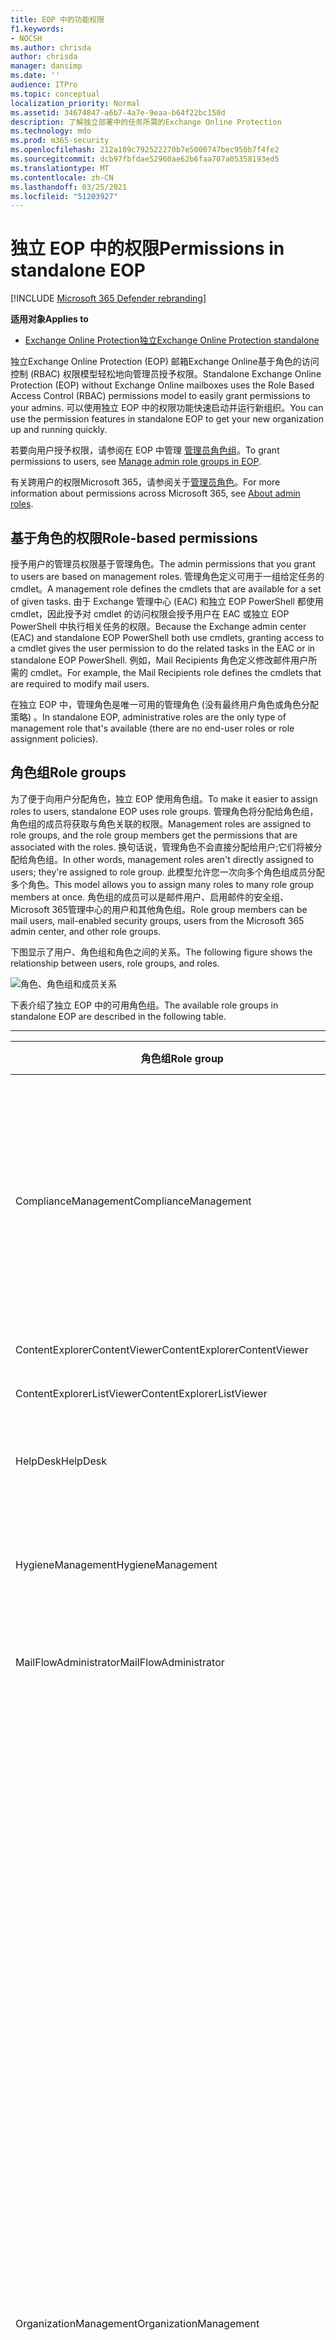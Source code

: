 ```yaml
---
title: EOP 中的功能权限
f1.keywords:
- NOCSH
ms.author: chrisda
author: chrisda
manager: dansimp
ms.date: ''
audience: ITPro
ms.topic: conceptual
localization_priority: Normal
ms.assetid: 34674847-a6b7-4a7e-9eaa-b64f22bc150d
description: 了解独立部署中的任务所需的Exchange Online Protection
ms.technology: mdo
ms.prod: m365-security
ms.openlocfilehash: 212a109c792522270b7e5000747bec950b7f4fe2
ms.sourcegitcommit: dcb97fbfdae52960ae62b6faa707a05358193ed5
ms.translationtype: MT
ms.contentlocale: zh-CN
ms.lasthandoff: 03/25/2021
ms.locfileid: "51203927"
---
```

# <a name="permissions-in-standalone-eop"></a><span data-ttu-id="afa4a-103">独立 EOP 中的权限</span><span class="sxs-lookup"><span data-stu-id="afa4a-103">Permissions in standalone EOP</span></span>

[!INCLUDE [Microsoft 365 Defender rebranding](../includes/microsoft-defender-for-office.md)]

<span data-ttu-id="afa4a-104">**适用对象**</span><span class="sxs-lookup"><span data-stu-id="afa4a-104">**Applies to**</span></span>
-  [<span data-ttu-id="afa4a-105">Exchange Online Protection独立</span><span class="sxs-lookup"><span data-stu-id="afa4a-105">Exchange Online Protection standalone</span></span>](exchange-online-protection-overview.md)

<span data-ttu-id="afa4a-106">独立Exchange Online Protection (EOP) 邮箱Exchange Online基于角色的访问控制 (RBAC) 权限模型轻松地向管理员授予权限。</span><span class="sxs-lookup"><span data-stu-id="afa4a-106">Standalone Exchange Online Protection (EOP) without Exchange Online mailboxes uses the Role Based Access Control (RBAC) permissions model to easily grant permissions to your admins.</span></span> <span data-ttu-id="afa4a-107">可以使用独立 EOP 中的权限功能快速启动并运行新组织。</span><span class="sxs-lookup"><span data-stu-id="afa4a-107">You can use the permission features in standalone EOP to get your new organization up and running quickly.</span></span>

<span data-ttu-id="afa4a-108">若要向用户授予权限，请参阅在 EOP 中管理 [管理员角色组](manage-admin-role-group-permissions-in-eop.md)。</span><span class="sxs-lookup"><span data-stu-id="afa4a-108">To grant permissions to users, see [Manage admin role groups in EOP](manage-admin-role-group-permissions-in-eop.md).</span></span>

<span data-ttu-id="afa4a-109">有关跨用户的权限Microsoft 365，请参阅关于[管理员角色](../../admin/add-users/about-admin-roles.md)。</span><span class="sxs-lookup"><span data-stu-id="afa4a-109">For more information about permissions across Microsoft 365, see [About admin roles](../../admin/add-users/about-admin-roles.md).</span></span>

## <a name="role-based-permissions"></a><span data-ttu-id="afa4a-110">基于角色的权限</span><span class="sxs-lookup"><span data-stu-id="afa4a-110">Role-based permissions</span></span>

<span data-ttu-id="afa4a-111">授予用户的管理员权限基于管理角色。</span><span class="sxs-lookup"><span data-stu-id="afa4a-111">The admin permissions that you grant to users are based on management roles.</span></span> <span data-ttu-id="afa4a-112">管理角色定义可用于一组给定任务的 cmdlet。</span><span class="sxs-lookup"><span data-stu-id="afa4a-112">A management role defines the cmdlets that are available for a set of given tasks.</span></span> <span data-ttu-id="afa4a-113">由于 Exchange 管理中心 (EAC) 和独立 EOP PowerShell 都使用 cmdlet，因此授予对 cmdlet 的访问权限会授予用户在 EAC 或独立 EOP PowerShell 中执行相关任务的权限。</span><span class="sxs-lookup"><span data-stu-id="afa4a-113">Because the Exchange admin center (EAC) and standalone EOP PowerShell both use cmdlets, granting access to a cmdlet gives the user permission to do the related tasks in the EAC or in standalone EOP PowerShell.</span></span> <span data-ttu-id="afa4a-114">例如，Mail Recipients 角色定义修改邮件用户所需的 cmdlet。</span><span class="sxs-lookup"><span data-stu-id="afa4a-114">For example, the Mail Recipients role defines the cmdlets that are required to modify mail users.</span></span>

<span data-ttu-id="afa4a-115">在独立 EOP 中，管理角色是唯一可用的管理角色 (没有最终用户角色或角色分配策略) 。</span><span class="sxs-lookup"><span data-stu-id="afa4a-115">In standalone EOP, administrative roles are the only type of management role that's available (there are no end-user roles or role assignment policies).</span></span>

## <a name="role-groups"></a><span data-ttu-id="afa4a-116">角色组</span><span class="sxs-lookup"><span data-stu-id="afa4a-116">Role groups</span></span>

<span data-ttu-id="afa4a-117">为了便于向用户分配角色，独立 EOP 使用角色组。</span><span class="sxs-lookup"><span data-stu-id="afa4a-117">To make it easier to assign roles to users, standalone EOP uses role groups.</span></span> <span data-ttu-id="afa4a-118">管理角色将分配给角色组，角色组的成员将获取与角色关联的权限。</span><span class="sxs-lookup"><span data-stu-id="afa4a-118">Management roles are assigned to role groups, and the role group members get the permissions that are associated with the roles.</span></span> <span data-ttu-id="afa4a-119">换句话说，管理角色不会直接分配给用户;它们将被分配给角色组。</span><span class="sxs-lookup"><span data-stu-id="afa4a-119">In other words, management roles aren't directly assigned to users; they're assigned to role group.</span></span> <span data-ttu-id="afa4a-120">此模型允许您一次向多个角色组成员分配多个角色。</span><span class="sxs-lookup"><span data-stu-id="afa4a-120">This model allows you to assign many roles to many role group members at once.</span></span> <span data-ttu-id="afa4a-121">角色组的成员可以是邮件用户、启用邮件的安全组、Microsoft 365管理中心的用户和其他角色组。</span><span class="sxs-lookup"><span data-stu-id="afa4a-121">Role group members can be mail users, mail-enabled security groups, users from the Microsoft 365 admin center, and other role groups.</span></span>

<span data-ttu-id="afa4a-122">下图显示了用户、角色组和角色之间的关系。</span><span class="sxs-lookup"><span data-stu-id="afa4a-122">The following figure shows the relationship between users, role groups, and roles.</span></span>

![角色、角色组和成员关系](../../media/ITPro_Security_RBAC_EXO_SimplifiedRoleGroupRelationship.png)

<span data-ttu-id="afa4a-124">下表介绍了独立 EOP 中的可用角色组。</span><span class="sxs-lookup"><span data-stu-id="afa4a-124">The available role groups in standalone EOP are described in the following table.</span></span>

****

|<span data-ttu-id="afa4a-125">角色组</span><span class="sxs-lookup"><span data-stu-id="afa4a-125">Role group</span></span>|<span data-ttu-id="afa4a-126">说明</span><span class="sxs-lookup"><span data-stu-id="afa4a-126">Description</span></span>|<span data-ttu-id="afa4a-127">分配的默认角色</span><span class="sxs-lookup"><span data-stu-id="afa4a-127">Default roles assigned</span></span>|
|---|---|---|
|<span data-ttu-id="afa4a-128">ComplianceManagement</span><span class="sxs-lookup"><span data-stu-id="afa4a-128">ComplianceManagement</span></span>|<span data-ttu-id="afa4a-129">在组织中配置和管理合规性设置，包括 DLP (DLP) DLP 功能时。</span><span class="sxs-lookup"><span data-stu-id="afa4a-129">Configure and manage compliance settings within the organization, including data loss prevention (DLP) if your subscription has DLP capabilities.</span></span> <p> <span data-ttu-id="afa4a-130">Azure AD [中合规性管理员](/azure/active-directory/users-groups-roles/directory-assign-admin-roles#compliance-administrator) 角色的成员会自动获得此角色组的权限。</span><span class="sxs-lookup"><span data-stu-id="afa4a-130">Members of the [Compliance Administrator](/azure/active-directory/users-groups-roles/directory-assign-admin-roles#compliance-administrator) role in Azure AD automatically get the permissions of this role group.</span></span>|<span data-ttu-id="afa4a-131">审核日志</span><span class="sxs-lookup"><span data-stu-id="afa4a-131">Audit Logs</span></span> <p> <span data-ttu-id="afa4a-132">合规性管理</span><span class="sxs-lookup"><span data-stu-id="afa4a-132">Compliance Administration</span></span> <p> <span data-ttu-id="afa4a-133">信息权限管理</span><span class="sxs-lookup"><span data-stu-id="afa4a-133">Information Rights Management</span></span> <p> <span data-ttu-id="afa4a-134">保留管理</span><span class="sxs-lookup"><span data-stu-id="afa4a-134">Retention Management</span></span> <p> <span data-ttu-id="afa4a-135">仅供查看审核日志</span><span class="sxs-lookup"><span data-stu-id="afa4a-135">View-Only Audit Logs</span></span> <p> <span data-ttu-id="afa4a-136">仅查看配置</span><span class="sxs-lookup"><span data-stu-id="afa4a-136">View-Only Configuration</span></span> <p> <span data-ttu-id="afa4a-137">仅查看收件人</span><span class="sxs-lookup"><span data-stu-id="afa4a-137">View-Only Recipients</span></span>|
|<span data-ttu-id="afa4a-138">ContentExplorerContentViewer</span><span class="sxs-lookup"><span data-stu-id="afa4a-138">ContentExplorerContentViewer</span></span>|<span data-ttu-id="afa4a-139">未使用。</span><span class="sxs-lookup"><span data-stu-id="afa4a-139">Not used.</span></span>|<span data-ttu-id="afa4a-140">数据分类内容查看器</span><span class="sxs-lookup"><span data-stu-id="afa4a-140">Data Classification Content Viewer</span></span>|
|<span data-ttu-id="afa4a-141">ContentExplorerListViewer</span><span class="sxs-lookup"><span data-stu-id="afa4a-141">ContentExplorerListViewer</span></span>|<span data-ttu-id="afa4a-142">未使用。</span><span class="sxs-lookup"><span data-stu-id="afa4a-142">Not used.</span></span>|<span data-ttu-id="afa4a-143">数据分类列表查看器</span><span class="sxs-lookup"><span data-stu-id="afa4a-143">Data Classification List Viewer</span></span>|
|<span data-ttu-id="afa4a-144">HelpDesk</span><span class="sxs-lookup"><span data-stu-id="afa4a-144">HelpDesk</span></span>|<span data-ttu-id="afa4a-145">查看和管理邮件用户。</span><span class="sxs-lookup"><span data-stu-id="afa4a-145">View and manage mail users.</span></span>|<span data-ttu-id="afa4a-146">重置密码</span><span class="sxs-lookup"><span data-stu-id="afa4a-146">Reset Password</span></span> <p> <span data-ttu-id="afa4a-147">用户选项</span><span class="sxs-lookup"><span data-stu-id="afa4a-147">User Options</span></span> <p> <span data-ttu-id="afa4a-148">仅查看收件人</span><span class="sxs-lookup"><span data-stu-id="afa4a-148">View-Only Recipients</span></span>|
|<span data-ttu-id="afa4a-149">HygieneManagement</span><span class="sxs-lookup"><span data-stu-id="afa4a-149">HygieneManagement</span></span>|<span data-ttu-id="afa4a-150">管理反 (、反恶意软件等保护) 。</span><span class="sxs-lookup"><span data-stu-id="afa4a-150">Manage protection features (anti-spam, anti-malware, etc.).</span></span>|<span data-ttu-id="afa4a-151">传输清洁</span><span class="sxs-lookup"><span data-stu-id="afa4a-151">Transport Hygiene</span></span> <p> <span data-ttu-id="afa4a-152">仅查看配置</span><span class="sxs-lookup"><span data-stu-id="afa4a-152">View-Only Configuration</span></span> <p> <span data-ttu-id="afa4a-153">仅查看收件人</span><span class="sxs-lookup"><span data-stu-id="afa4a-153">View-Only Recipients</span></span>|
|<span data-ttu-id="afa4a-154">MailFlowAdministrator</span><span class="sxs-lookup"><span data-stu-id="afa4a-154">MailFlowAdministrator</span></span>|<span data-ttu-id="afa4a-155">查看和管理接受域和连接器</span><span class="sxs-lookup"><span data-stu-id="afa4a-155">View and manage accepted domains and connectors</span></span>|<span data-ttu-id="afa4a-156">远程域和接受域</span><span class="sxs-lookup"><span data-stu-id="afa4a-156">Remote and Accepted Domains</span></span> <p> <span data-ttu-id="afa4a-157">仅查看收件人</span><span class="sxs-lookup"><span data-stu-id="afa4a-157">View-Only Recipients</span></span>|
|<span data-ttu-id="afa4a-158">OrganizationManagement</span><span class="sxs-lookup"><span data-stu-id="afa4a-158">OrganizationManagement</span></span>|<span data-ttu-id="afa4a-159">管理员访问整个组织以及执行几乎任何任务的能力。</span><span class="sxs-lookup"><span data-stu-id="afa4a-159">Admin access to the entire organization and the ability to perform almost any task.</span></span> <p> <span data-ttu-id="afa4a-160">Azure AD [中的全局管理员](/azure/active-directory/users-groups-roles/directory-assign-admin-roles#global-administrator--company-administrator) 角色的成员会自动获取此角色组的权限。</span><span class="sxs-lookup"><span data-stu-id="afa4a-160">Members of the [Global Administrator](/azure/active-directory/users-groups-roles/directory-assign-admin-roles#global-administrator--company-administrator) role in Azure AD automatically get the permissions of this role group.</span></span> <p> <span data-ttu-id="afa4a-161">**重要** 提示：由于 OrganizationManagement 角色组是一个强大的角色，因此只有执行组织级别管理任务的用户才能成为此角色组的成员。</span><span class="sxs-lookup"><span data-stu-id="afa4a-161">**Important**: Because the OrganizationManagement role group is a powerful role, only users that perform organizational-level administrative tasks should be members of this role group.</span></span>|<span data-ttu-id="afa4a-162">AntiMalware</span><span class="sxs-lookup"><span data-stu-id="afa4a-162">AntiMalware</span></span> <p> <span data-ttu-id="afa4a-163">AntiSpam</span><span class="sxs-lookup"><span data-stu-id="afa4a-163">AntiSpam</span></span> <p> <span data-ttu-id="afa4a-164">审核日志</span><span class="sxs-lookup"><span data-stu-id="afa4a-164">Audit Logs</span></span> <p> <span data-ttu-id="afa4a-165">合规性管理员</span><span class="sxs-lookup"><span data-stu-id="afa4a-165">Compliance Administrator</span></span> <p> <span data-ttu-id="afa4a-166">动态通讯组</span><span class="sxs-lookup"><span data-stu-id="afa4a-166">Distribution Groups</span></span> <p> <span data-ttu-id="afa4a-167">信息权限管理</span><span class="sxs-lookup"><span data-stu-id="afa4a-167">Information Rights Management</span></span> <p> <span data-ttu-id="afa4a-168">邮件收件人创建</span><span class="sxs-lookup"><span data-stu-id="afa4a-168">Mail Recipient Creation</span></span> <p> <span data-ttu-id="afa4a-169">邮件收件人</span><span class="sxs-lookup"><span data-stu-id="afa4a-169">Mail Recipients</span></span> <p> <span data-ttu-id="afa4a-170">邮件跟踪</span><span class="sxs-lookup"><span data-stu-id="afa4a-170">Message Tracking</span></span> <p> <span data-ttu-id="afa4a-171">迁移</span><span class="sxs-lookup"><span data-stu-id="afa4a-171">Migration</span></span> <p> <span data-ttu-id="afa4a-172">组织客户端访问</span><span class="sxs-lookup"><span data-stu-id="afa4a-172">Organization Client Access</span></span> <p> <span data-ttu-id="afa4a-173">组织配置</span><span class="sxs-lookup"><span data-stu-id="afa4a-173">Organization Configuration</span></span> <p> <span data-ttu-id="afa4a-174">组织传输设置</span><span class="sxs-lookup"><span data-stu-id="afa4a-174">Organization Transport Settings</span></span> <p> <span data-ttu-id="afa4a-175">隔离</span><span class="sxs-lookup"><span data-stu-id="afa4a-175">Quarantine</span></span> <p> <span data-ttu-id="afa4a-176">收件人策略</span><span class="sxs-lookup"><span data-stu-id="afa4a-176">Recipient Policies</span></span> <p> <span data-ttu-id="afa4a-177">远程域和接受域</span><span class="sxs-lookup"><span data-stu-id="afa4a-177">Remote and Accepted Domains</span></span> <p> <span data-ttu-id="afa4a-178">重置密码</span><span class="sxs-lookup"><span data-stu-id="afa4a-178">Reset Password</span></span> <p> <span data-ttu-id="afa4a-179">保留管理</span><span class="sxs-lookup"><span data-stu-id="afa4a-179">Retention Management</span></span> <p> <span data-ttu-id="afa4a-180">角色管理</span><span class="sxs-lookup"><span data-stu-id="afa4a-180">Role Management</span></span> <p> <span data-ttu-id="afa4a-181">安全管理员</span><span class="sxs-lookup"><span data-stu-id="afa4a-181">Security Administrator</span></span> <p> <span data-ttu-id="afa4a-182">安全组创建和成员身份</span><span class="sxs-lookup"><span data-stu-id="afa4a-182">Security Group Creation and Membership</span></span> <p> <span data-ttu-id="afa4a-183">安全读取者</span><span class="sxs-lookup"><span data-stu-id="afa4a-183">Security Reader</span></span> <p> <span data-ttu-id="afa4a-184">敏感度标签管理员</span><span class="sxs-lookup"><span data-stu-id="afa4a-184">Sensitivity Label Administrator</span></span> <p> <span data-ttu-id="afa4a-185">监督</span><span class="sxs-lookup"><span data-stu-id="afa4a-185">Supervision</span></span> <p> <span data-ttu-id="afa4a-186">传输清洁</span><span class="sxs-lookup"><span data-stu-id="afa4a-186">Transport Hygiene</span></span> <p> <span data-ttu-id="afa4a-187">传输规则</span><span class="sxs-lookup"><span data-stu-id="afa4a-187">Transport Rules</span></span> <p> <span data-ttu-id="afa4a-188">用户选项</span><span class="sxs-lookup"><span data-stu-id="afa4a-188">User Options</span></span> <p> <span data-ttu-id="afa4a-189">View-Only AntiMalware</span><span class="sxs-lookup"><span data-stu-id="afa4a-189">View-Only AntiMalware</span></span> <p> <span data-ttu-id="afa4a-190">View-Only AntiSpam</span><span class="sxs-lookup"><span data-stu-id="afa4a-190">View-Only AntiSpam</span></span> <p> <span data-ttu-id="afa4a-191">仅供查看审核日志</span><span class="sxs-lookup"><span data-stu-id="afa4a-191">View-Only Audit Logs</span></span> <p> <span data-ttu-id="afa4a-192">仅查看配置</span><span class="sxs-lookup"><span data-stu-id="afa4a-192">View-Only Configuration</span></span> <p> <span data-ttu-id="afa4a-193">View-Only隔离</span><span class="sxs-lookup"><span data-stu-id="afa4a-193">View-Only Quarantine</span></span> <p> <span data-ttu-id="afa4a-194">仅查看收件人</span><span class="sxs-lookup"><span data-stu-id="afa4a-194">View-Only Recipients</span></span> <p> <span data-ttu-id="afa4a-195">View-Only威胁智能</span><span class="sxs-lookup"><span data-stu-id="afa4a-195">View-Only Threat Intelligence</span></span>|
|<span data-ttu-id="afa4a-196">QuarantineAdministrator</span><span class="sxs-lookup"><span data-stu-id="afa4a-196">QuarantineAdministrator</span></span>|<span data-ttu-id="afa4a-197">管理所有收件人的隔离邮件。</span><span class="sxs-lookup"><span data-stu-id="afa4a-197">Manage quarantined messages for all recipients.</span></span>|<span data-ttu-id="afa4a-198">隔离</span><span class="sxs-lookup"><span data-stu-id="afa4a-198">Quarantine</span></span>|
|<span data-ttu-id="afa4a-199">RecipientManagement</span><span class="sxs-lookup"><span data-stu-id="afa4a-199">RecipientManagement</span></span>|<span data-ttu-id="afa4a-200">在组织中创建、管理和删除收件人对象。</span><span class="sxs-lookup"><span data-stu-id="afa4a-200">Create, manage, and remove recipient objects in the organization.</span></span>|<span data-ttu-id="afa4a-201">动态通讯组</span><span class="sxs-lookup"><span data-stu-id="afa4a-201">Distribution Groups</span></span> <p> <span data-ttu-id="afa4a-202">邮件收件人创建</span><span class="sxs-lookup"><span data-stu-id="afa4a-202">Mail Recipient Creation</span></span> <p> <span data-ttu-id="afa4a-203">邮件收件人</span><span class="sxs-lookup"><span data-stu-id="afa4a-203">Mail Recipients</span></span> <p> <span data-ttu-id="afa4a-204">邮件跟踪</span><span class="sxs-lookup"><span data-stu-id="afa4a-204">Message Tracking</span></span> <p> <span data-ttu-id="afa4a-205">迁移</span><span class="sxs-lookup"><span data-stu-id="afa4a-205">Migration</span></span> <p> <span data-ttu-id="afa4a-206">收件人策略</span><span class="sxs-lookup"><span data-stu-id="afa4a-206">Recipient Policies</span></span> <p> <span data-ttu-id="afa4a-207">重置密码</span><span class="sxs-lookup"><span data-stu-id="afa4a-207">Reset Password</span></span>|
|<span data-ttu-id="afa4a-208">RecordsManagement</span><span class="sxs-lookup"><span data-stu-id="afa4a-208">RecordsManagement</span></span>|<span data-ttu-id="afa4a-209">配置遵从性功能，如保留策略标记、邮件分类和邮件流规则 (也称为传输) 。</span><span class="sxs-lookup"><span data-stu-id="afa4a-209">Configure compliance features, such as retention policy tags, message classifications, and mail flow rules (also known as transport rules).</span></span>|<span data-ttu-id="afa4a-210">邮件跟踪</span><span class="sxs-lookup"><span data-stu-id="afa4a-210">Message Tracking</span></span> <p> <span data-ttu-id="afa4a-211">保留管理</span><span class="sxs-lookup"><span data-stu-id="afa4a-211">Retention Management</span></span> <p> <span data-ttu-id="afa4a-212">传输规则</span><span class="sxs-lookup"><span data-stu-id="afa4a-212">Transport Rules</span></span>|
|<span data-ttu-id="afa4a-213">SecurityAdministrator</span><span class="sxs-lookup"><span data-stu-id="afa4a-213">SecurityAdministrator</span></span>|<span data-ttu-id="afa4a-214">配置组织中保护的各个方面 (反垃圾邮件、反恶意软件、反欺骗、隔离等) 。</span><span class="sxs-lookup"><span data-stu-id="afa4a-214">Configure all aspects of protection in the organization (anti-spam, anti-malware, anti-spoofing, quarantine, etc.).</span></span> <p> <span data-ttu-id="afa4a-215">Azure AD [中安全管理员](/azure/active-directory/users-groups-roles/directory-assign-admin-roles#security-administrator) 角色的成员会自动获取此角色组的权限。</span><span class="sxs-lookup"><span data-stu-id="afa4a-215">Members of the [Security Administrator](/azure/active-directory/users-groups-roles/directory-assign-admin-roles#security-administrator) role in Azure AD automatically get the permissions of this role group.</span></span>|<span data-ttu-id="afa4a-216">AntiMalware</span><span class="sxs-lookup"><span data-stu-id="afa4a-216">AntiMalware</span></span> <p> <span data-ttu-id="afa4a-217">AntiSpam</span><span class="sxs-lookup"><span data-stu-id="afa4a-217">AntiSpam</span></span> <p> <span data-ttu-id="afa4a-218">审核日志</span><span class="sxs-lookup"><span data-stu-id="afa4a-218">Audit Logs</span></span> <p> <span data-ttu-id="afa4a-219">隔离</span><span class="sxs-lookup"><span data-stu-id="afa4a-219">Quarantine</span></span> <p> <span data-ttu-id="afa4a-220">安全管理员</span><span class="sxs-lookup"><span data-stu-id="afa4a-220">Security Administrator</span></span> <p> <span data-ttu-id="afa4a-221">敏感度标签管理员</span><span class="sxs-lookup"><span data-stu-id="afa4a-221">Sensitivity Label Administrator</span></span> <p> <span data-ttu-id="afa4a-222">View-Only AntiMalware</span><span class="sxs-lookup"><span data-stu-id="afa4a-222">View-Only AntiMalware</span></span> <p> <span data-ttu-id="afa4a-223">View-Only AntiSpam</span><span class="sxs-lookup"><span data-stu-id="afa4a-223">View-Only AntiSpam</span></span> <p> <span data-ttu-id="afa4a-224">仅供查看审核日志</span><span class="sxs-lookup"><span data-stu-id="afa4a-224">View-Only Audit Logs</span></span> <p> <span data-ttu-id="afa4a-225">View-Only隔离</span><span class="sxs-lookup"><span data-stu-id="afa4a-225">View-Only Quarantine</span></span> <p> <span data-ttu-id="afa4a-226">View-Only威胁智能</span><span class="sxs-lookup"><span data-stu-id="afa4a-226">View-Only Threat Intelligence</span></span>|
|<span data-ttu-id="afa4a-227">SecurityReader</span><span class="sxs-lookup"><span data-stu-id="afa4a-227">SecurityReader</span></span>|<span data-ttu-id="afa4a-228">对组织中保护的各个方面的仅查看 (反垃圾邮件、反恶意软件、反欺骗、隔离等) 。</span><span class="sxs-lookup"><span data-stu-id="afa4a-228">View-only access to all aspects of protection in the organization (anti-spam, anti-malware, anti-spoofing, quarantine, etc.).</span></span> <p> <span data-ttu-id="afa4a-229">Azure AD [中安全读者](/azure/active-directory/users-groups-roles/directory-assign-admin-roles#security-reader) 角色的成员会自动获取此角色组的权限。</span><span class="sxs-lookup"><span data-stu-id="afa4a-229">Members of the [Security Reader](/azure/active-directory/users-groups-roles/directory-assign-admin-roles#security-reader) role in Azure AD automatically get the permissions of this role group.</span></span>|<span data-ttu-id="afa4a-230">安全读取者</span><span class="sxs-lookup"><span data-stu-id="afa4a-230">Security Reader</span></span> <p> <span data-ttu-id="afa4a-231">View-Only AntiMalware</span><span class="sxs-lookup"><span data-stu-id="afa4a-231">View-Only AntiMalware</span></span> <p> <span data-ttu-id="afa4a-232">View-Only AntiSpam</span><span class="sxs-lookup"><span data-stu-id="afa4a-232">View-Only AntiSpam</span></span> <p> <span data-ttu-id="afa4a-233">View-Only隔离</span><span class="sxs-lookup"><span data-stu-id="afa4a-233">View-Only Quarantine</span></span> <p> <span data-ttu-id="afa4a-234">View-Only威胁智能</span><span class="sxs-lookup"><span data-stu-id="afa4a-234">View-Only Threat Intelligence</span></span>|
|<span data-ttu-id="afa4a-235">TenantAdmins</span><span class="sxs-lookup"><span data-stu-id="afa4a-235">TenantAdmins</span></span>|<span data-ttu-id="afa4a-236">此角色组的成员身份跨服务进行同步并集中管理。</span><span class="sxs-lookup"><span data-stu-id="afa4a-236">Membership in this role group is synchronized across services and managed centrally.</span></span> <span data-ttu-id="afa4a-237">默认情况下，不会为此角色组分配任何角色。</span><span class="sxs-lookup"><span data-stu-id="afa4a-237">By default, this role group is not assigned any roles.</span></span> <span data-ttu-id="afa4a-238">但是，它将是组织管理角色组的成员，并且将继承这些权限。</span><span class="sxs-lookup"><span data-stu-id="afa4a-238">However, it will be a member of the Organization Management role group and will inherit those permissions.</span></span>|<span data-ttu-id="afa4a-239">无</span><span class="sxs-lookup"><span data-stu-id="afa4a-239">none</span></span>|
|<span data-ttu-id="afa4a-240">ViewOnlyOrganizationManagement</span><span class="sxs-lookup"><span data-stu-id="afa4a-240">ViewOnlyOrganizationManagement</span></span>|<span data-ttu-id="afa4a-241">查看收件人、保护和配置对象及其在组织中的属性。</span><span class="sxs-lookup"><span data-stu-id="afa4a-241">View recipient, protection, and configuration objects and their properties in the organization.</span></span>|<span data-ttu-id="afa4a-242">合规性管理员</span><span class="sxs-lookup"><span data-stu-id="afa4a-242">Compliance Administrator</span></span> <p> <span data-ttu-id="afa4a-243">安全管理员</span><span class="sxs-lookup"><span data-stu-id="afa4a-243">Security Administrator</span></span> <p> <span data-ttu-id="afa4a-244">安全读取者</span><span class="sxs-lookup"><span data-stu-id="afa4a-244">Security Reader</span></span> <p> <span data-ttu-id="afa4a-245">敏感度标签管理员</span><span class="sxs-lookup"><span data-stu-id="afa4a-245">Sensitivity Label Administrator</span></span> <p> <span data-ttu-id="afa4a-246">仅查看配置</span><span class="sxs-lookup"><span data-stu-id="afa4a-246">View-Only Configuration</span></span> <p> <span data-ttu-id="afa4a-247">仅查看收件人</span><span class="sxs-lookup"><span data-stu-id="afa4a-247">View-Only Recipients</span></span>|
|

<span data-ttu-id="afa4a-248">如果你在只有几个管理员的小组织中工作，可能需要仅将这些用户添加到组织管理角色组，并且可能永远不需要使用其他角色组。</span><span class="sxs-lookup"><span data-stu-id="afa4a-248">If you work in a small organization that has only a few admins, you might need to add those users to the Organization Management role group only, and you may never need to use the other role groups.</span></span> <span data-ttu-id="afa4a-249">如果你在大型组织中工作，则你可能有执行特定任务（如收件人配置）的管理员。</span><span class="sxs-lookup"><span data-stu-id="afa4a-249">If you work in a larger organization, you might have admins who perform specific tasks, such as recipient configuration.</span></span> <span data-ttu-id="afa4a-250">在这种情况下，可以将一个管理员添加到收件人管理角色组，将另一个管理员添加到组织管理角色组。</span><span class="sxs-lookup"><span data-stu-id="afa4a-250">In those cases, you might add one admin to the Recipient Management role group, and another admin to the Organization Management role group.</span></span> <span data-ttu-id="afa4a-251">然后，这些管理员可以管理其特定区域，但他们没有权限管理他们不负责的区域。</span><span class="sxs-lookup"><span data-stu-id="afa4a-251">Those admins can then manage their specific areas, but they won't have permissions to manage areas they're not responsible for.</span></span>

<span data-ttu-id="afa4a-252">如果 Exchange Online 中的内置角色组与管理员的工作职能不匹配，可以创建角色组并向其中添加角色。</span><span class="sxs-lookup"><span data-stu-id="afa4a-252">If the built-in role groups in Exchange Online don't match the job function of your administrators, you can create role groups and add roles to them.</span></span> <span data-ttu-id="afa4a-253">有关详细信息，请参阅管理 [独立 EOP 中的角色组](manage-admin-role-group-permissions-in-eop.md)。</span><span class="sxs-lookup"><span data-stu-id="afa4a-253">For more information, see [Manage role groups in standalone EOP](manage-admin-role-group-permissions-in-eop.md).</span></span>

## <a name="roles"></a><span data-ttu-id="afa4a-254">角色</span><span class="sxs-lookup"><span data-stu-id="afa4a-254">Roles</span></span>

<span data-ttu-id="afa4a-255">下表介绍了独立 EOP 中可用的内置角色。</span><span class="sxs-lookup"><span data-stu-id="afa4a-255">The built-in roles that are available in standalone EOP are described in the following table.</span></span>

****

|<span data-ttu-id="afa4a-256">Role\*\*</span><span class="sxs-lookup"><span data-stu-id="afa4a-256">Role\*\*</span></span>|<span data-ttu-id="afa4a-257">说明</span><span class="sxs-lookup"><span data-stu-id="afa4a-257">Description</span></span>|<span data-ttu-id="afa4a-258">默认角色组分配</span><span class="sxs-lookup"><span data-stu-id="afa4a-258">Default role group assignments</span></span>|
|---|---|---|
|<span data-ttu-id="afa4a-259">AntiMalware</span><span class="sxs-lookup"><span data-stu-id="afa4a-259">AntiMalware</span></span>|<span data-ttu-id="afa4a-260">查看和修改反恶意软件功能的配置和报告。</span><span class="sxs-lookup"><span data-stu-id="afa4a-260">View and modify the configuration and reports for anti-malware features.</span></span>|<span data-ttu-id="afa4a-261">OrganizationManagement</span><span class="sxs-lookup"><span data-stu-id="afa4a-261">OrganizationManagement</span></span> <p> <span data-ttu-id="afa4a-262">SecurityAdministrator</span><span class="sxs-lookup"><span data-stu-id="afa4a-262">SecurityAdministrator</span></span>|
|<span data-ttu-id="afa4a-263">AntiSpam</span><span class="sxs-lookup"><span data-stu-id="afa4a-263">AntiSpam</span></span>|<span data-ttu-id="afa4a-264">查看和修改反垃圾邮件功能的配置和报告。</span><span class="sxs-lookup"><span data-stu-id="afa4a-264">View and modify the configuration and reports for anti-spam features.</span></span>|<span data-ttu-id="afa4a-265">OrganizationManagement</span><span class="sxs-lookup"><span data-stu-id="afa4a-265">OrganizationManagement</span></span> <p> <span data-ttu-id="afa4a-266">SecurityAdministrator</span><span class="sxs-lookup"><span data-stu-id="afa4a-266">SecurityAdministrator</span></span>|
|<span data-ttu-id="afa4a-267">审核日志</span><span class="sxs-lookup"><span data-stu-id="afa4a-267">Audit Logs</span></span>|<span data-ttu-id="afa4a-268">搜索管理员审核日志并查看结果。</span><span class="sxs-lookup"><span data-stu-id="afa4a-268">Search the administrator audit log and view the results.</span></span>|<span data-ttu-id="afa4a-269">ComplianceManagement</span><span class="sxs-lookup"><span data-stu-id="afa4a-269">ComplianceManagement</span></span> <p> <span data-ttu-id="afa4a-270">OrganizationManagement</span><span class="sxs-lookup"><span data-stu-id="afa4a-270">OrganizationManagement</span></span> <p> <span data-ttu-id="afa4a-271">SecurityAdministrator</span><span class="sxs-lookup"><span data-stu-id="afa4a-271">SecurityAdministrator</span></span>|
|<span data-ttu-id="afa4a-272">合规性管理员<sup>\*</sup></span><span class="sxs-lookup"><span data-stu-id="afa4a-272">Compliance Administrator<sup>\*</sup></span></span>||<span data-ttu-id="afa4a-273">ComplianceManagement</span><span class="sxs-lookup"><span data-stu-id="afa4a-273">ComplianceManagement</span></span> <p> <span data-ttu-id="afa4a-274">OrganizationManagement</span><span class="sxs-lookup"><span data-stu-id="afa4a-274">OrganizationManagement</span></span> <p> <span data-ttu-id="afa4a-275">ViewOnlyOrganizationManagement</span><span class="sxs-lookup"><span data-stu-id="afa4a-275">ViewOnlyOrganizationManagement</span></span>|
|<span data-ttu-id="afa4a-276">数据分类内容查看器<sup>\*</sup></span><span class="sxs-lookup"><span data-stu-id="afa4a-276">Data Classification Content Viewer<sup>\*</sup></span></span>||<span data-ttu-id="afa4a-277">ContentExplorerContentViewer</span><span class="sxs-lookup"><span data-stu-id="afa4a-277">ContentExplorerContentViewer</span></span>|
|<span data-ttu-id="afa4a-278">数据分类列表查看器<sup>\*</sup></span><span class="sxs-lookup"><span data-stu-id="afa4a-278">Data Classification List Viewer<sup>\*</sup></span></span>||
|<span data-ttu-id="afa4a-279">动态通讯组</span><span class="sxs-lookup"><span data-stu-id="afa4a-279">Distribution Groups</span></span>|<span data-ttu-id="afa4a-280">创建和管理所有通讯组、启用邮件的安全组和成员。</span><span class="sxs-lookup"><span data-stu-id="afa4a-280">Create and manage all distribution groups, mail-enabled security groups, and members.</span></span>|<span data-ttu-id="afa4a-281">OrganizationManagement</span><span class="sxs-lookup"><span data-stu-id="afa4a-281">OrganizationManagement</span></span> <p> <span data-ttu-id="afa4a-282">RecipientManagement</span><span class="sxs-lookup"><span data-stu-id="afa4a-282">RecipientManagement</span></span>|
|<span data-ttu-id="afa4a-283">信息权限管理<sup>\*</sup></span><span class="sxs-lookup"><span data-stu-id="afa4a-283">Information Rights Management<sup>\*</sup></span></span>||<span data-ttu-id="afa4a-284">ComplianceManagement</span><span class="sxs-lookup"><span data-stu-id="afa4a-284">ComplianceManagement</span></span> <p> <span data-ttu-id="afa4a-285">OrganizationManagement</span><span class="sxs-lookup"><span data-stu-id="afa4a-285">OrganizationManagement</span></span>|
|<span data-ttu-id="afa4a-286">邮件收件人创建</span><span class="sxs-lookup"><span data-stu-id="afa4a-286">Mail Recipient Creation</span></span>|<span data-ttu-id="afa4a-287">创建和删除邮件用户。</span><span class="sxs-lookup"><span data-stu-id="afa4a-287">Create and remove mail users.</span></span>|<span data-ttu-id="afa4a-288">OrganizationManagement</span><span class="sxs-lookup"><span data-stu-id="afa4a-288">OrganizationManagement</span></span> <p> <span data-ttu-id="afa4a-289">RecipientManagement</span><span class="sxs-lookup"><span data-stu-id="afa4a-289">RecipientManagement</span></span>|
|<span data-ttu-id="afa4a-290">邮件收件人</span><span class="sxs-lookup"><span data-stu-id="afa4a-290">Mail Recipients</span></span>|<span data-ttu-id="afa4a-291">修改现有邮件用户。</span><span class="sxs-lookup"><span data-stu-id="afa4a-291">Modify existing mail users.</span></span>|<span data-ttu-id="afa4a-292">OrganizationManagement</span><span class="sxs-lookup"><span data-stu-id="afa4a-292">OrganizationManagement</span></span> <p> <span data-ttu-id="afa4a-293">RecipientManagement</span><span class="sxs-lookup"><span data-stu-id="afa4a-293">RecipientManagement</span></span>|
|<span data-ttu-id="afa4a-294">邮件跟踪<sup>\*</sup></span><span class="sxs-lookup"><span data-stu-id="afa4a-294">Message Tracking<sup>\*</sup></span></span>||<span data-ttu-id="afa4a-295">OrganizationManagement</span><span class="sxs-lookup"><span data-stu-id="afa4a-295">OrganizationManagement</span></span> <p> <span data-ttu-id="afa4a-296">RecipientManagement</span><span class="sxs-lookup"><span data-stu-id="afa4a-296">RecipientManagement</span></span> <p> <span data-ttu-id="afa4a-297">记录管理</span><span class="sxs-lookup"><span data-stu-id="afa4a-297">Records Management</span></span>|
|<span data-ttu-id="afa4a-298">迁移<sup>\*</sup></span><span class="sxs-lookup"><span data-stu-id="afa4a-298">Migration<sup>\*</sup></span></span>||<span data-ttu-id="afa4a-299">OrganizationManagement</span><span class="sxs-lookup"><span data-stu-id="afa4a-299">OrganizationManagement</span></span> <p> <span data-ttu-id="afa4a-300">RecipientManagement</span><span class="sxs-lookup"><span data-stu-id="afa4a-300">RecipientManagement</span></span>|
|<span data-ttu-id="afa4a-301">MyBaseOptions</span><span class="sxs-lookup"><span data-stu-id="afa4a-301">MyBaseOptions</span></span>|<span data-ttu-id="afa4a-302">允许用户查看其自己的隔离邮件。</span><span class="sxs-lookup"><span data-stu-id="afa4a-302">Allows users to view their own quarantined messages.</span></span> <p> <span data-ttu-id="afa4a-303">此角色将自动分配给用户，并且不能手动分配。</span><span class="sxs-lookup"><span data-stu-id="afa4a-303">This role is automatically assigned to users, and you can't assign it manually.</span></span>|<span data-ttu-id="afa4a-304">无</span><span class="sxs-lookup"><span data-stu-id="afa4a-304">none</span></span>|
|<span data-ttu-id="afa4a-305">组织客户端访问<sup>\*</sup></span><span class="sxs-lookup"><span data-stu-id="afa4a-305">Organization Client Access<sup>\*</sup></span></span>||<span data-ttu-id="afa4a-306">OrganizationManagement</span><span class="sxs-lookup"><span data-stu-id="afa4a-306">OrganizationManagement</span></span>|
|<span data-ttu-id="afa4a-307">组织配置</span><span class="sxs-lookup"><span data-stu-id="afa4a-307">Organization Configuration</span></span>|<span data-ttu-id="afa4a-308">查看报告。</span><span class="sxs-lookup"><span data-stu-id="afa4a-308">View reports.</span></span>|<span data-ttu-id="afa4a-309">OrganizationManagement</span><span class="sxs-lookup"><span data-stu-id="afa4a-309">OrganizationManagement</span></span>|
|<span data-ttu-id="afa4a-310">组织传输设置<sup>\*</sup></span><span class="sxs-lookup"><span data-stu-id="afa4a-310">Organization Transport Settings<sup>\*</sup></span></span>||<span data-ttu-id="afa4a-311">OrganizationManagement</span><span class="sxs-lookup"><span data-stu-id="afa4a-311">OrganizationManagement</span></span>|
|<span data-ttu-id="afa4a-312">隔离</span><span class="sxs-lookup"><span data-stu-id="afa4a-312">Quarantine</span></span>|<span data-ttu-id="afa4a-313">管理所有收件人的所有类型的隔离邮件。</span><span class="sxs-lookup"><span data-stu-id="afa4a-313">Manage all types of quarantined message for all recipients.</span></span>|<span data-ttu-id="afa4a-314">OrganizationManagement</span><span class="sxs-lookup"><span data-stu-id="afa4a-314">OrganizationManagement</span></span> <p> <span data-ttu-id="afa4a-315">QuarantineAdministrator</span><span class="sxs-lookup"><span data-stu-id="afa4a-315">QuarantineAdministrator</span></span> <p> <span data-ttu-id="afa4a-316">SecurityAdministrator</span><span class="sxs-lookup"><span data-stu-id="afa4a-316">SecurityAdministrator</span></span>|
|<span data-ttu-id="afa4a-317">收件人策略<sup>\*</sup></span><span class="sxs-lookup"><span data-stu-id="afa4a-317">Recipient Policies<sup>\*</sup></span></span>||<span data-ttu-id="afa4a-318">OrganizationManagement</span><span class="sxs-lookup"><span data-stu-id="afa4a-318">OrganizationManagement</span></span> <p> <span data-ttu-id="afa4a-319">RecipientManagement</span><span class="sxs-lookup"><span data-stu-id="afa4a-319">RecipientManagement</span></span>|
|<span data-ttu-id="afa4a-320">远程域和接受域</span><span class="sxs-lookup"><span data-stu-id="afa4a-320">Remote and Accepted Domains</span></span>|<span data-ttu-id="afa4a-321">管理远程域、接受域和连接器。</span><span class="sxs-lookup"><span data-stu-id="afa4a-321">Manage remote domains, accepted domains, and connectors.</span></span>|<span data-ttu-id="afa4a-322">MailFlowAdministrator</span><span class="sxs-lookup"><span data-stu-id="afa4a-322">MailFlowAdministrator</span></span> <p> <span data-ttu-id="afa4a-323">OrganizationManagement</span><span class="sxs-lookup"><span data-stu-id="afa4a-323">OrganizationManagement</span></span>|
|<span data-ttu-id="afa4a-324">重置密码<sup>\*</sup></span><span class="sxs-lookup"><span data-stu-id="afa4a-324">Reset Password<sup>\*</sup></span></span>||<span data-ttu-id="afa4a-325">HelpDesk</span><span class="sxs-lookup"><span data-stu-id="afa4a-325">HelpDesk</span></span> <p> <span data-ttu-id="afa4a-326">OrganizationManagement</span><span class="sxs-lookup"><span data-stu-id="afa4a-326">OrganizationManagement</span></span> <p> <span data-ttu-id="afa4a-327">RecipientManagement</span><span class="sxs-lookup"><span data-stu-id="afa4a-327">RecipientManagement</span></span>|
|<span data-ttu-id="afa4a-328">保留管理<sup>\*</sup></span><span class="sxs-lookup"><span data-stu-id="afa4a-328">Retention Management<sup>\*</sup></span></span>||<span data-ttu-id="afa4a-329">ComplianceManagement</span><span class="sxs-lookup"><span data-stu-id="afa4a-329">ComplianceManagement</span></span> <p> <span data-ttu-id="afa4a-330">OrganizationManagement</span><span class="sxs-lookup"><span data-stu-id="afa4a-330">OrganizationManagement</span></span> <p> <span data-ttu-id="afa4a-331">RecordsManagement</span><span class="sxs-lookup"><span data-stu-id="afa4a-331">RecordsManagement</span></span>|
|<span data-ttu-id="afa4a-332">角色管理</span><span class="sxs-lookup"><span data-stu-id="afa4a-332">Role Management</span></span>|<span data-ttu-id="afa4a-333">创建和管理角色组。</span><span class="sxs-lookup"><span data-stu-id="afa4a-333">Create and manage role groups.</span></span>|<span data-ttu-id="afa4a-334">OrganizationManagement</span><span class="sxs-lookup"><span data-stu-id="afa4a-334">OrganizationManagement</span></span>|
|<span data-ttu-id="afa4a-335">安全管理员</span><span class="sxs-lookup"><span data-stu-id="afa4a-335">Security Administrator</span></span>|<span data-ttu-id="afa4a-336">管理所有安全和保护功能的配置和报告。</span><span class="sxs-lookup"><span data-stu-id="afa4a-336">Manage the configuration and reports for all security and protection features.</span></span>|<span data-ttu-id="afa4a-337">OrganizationManagement</span><span class="sxs-lookup"><span data-stu-id="afa4a-337">OrganizationManagement</span></span> <p> <span data-ttu-id="afa4a-338">SecurityAdministrator</span><span class="sxs-lookup"><span data-stu-id="afa4a-338">SecurityAdministrator</span></span> <p> <span data-ttu-id="afa4a-339">ViewOnlyOrganizationManagement</span><span class="sxs-lookup"><span data-stu-id="afa4a-339">ViewOnlyOrganizationManagement</span></span>|
|<span data-ttu-id="afa4a-340">安全组创建和成员身份</span><span class="sxs-lookup"><span data-stu-id="afa4a-340">Security Group Creation and Membership</span></span>|<span data-ttu-id="afa4a-341">创建和管理启用邮件的安全组。</span><span class="sxs-lookup"><span data-stu-id="afa4a-341">Create and manage mail-enabled security groups.</span></span>|<span data-ttu-id="afa4a-342">OrganizationManagement</span><span class="sxs-lookup"><span data-stu-id="afa4a-342">OrganizationManagement</span></span>|
|<span data-ttu-id="afa4a-343">安全读取者</span><span class="sxs-lookup"><span data-stu-id="afa4a-343">Security Reader</span></span>|<span data-ttu-id="afa4a-344">查看安全和保护功能的配置和报告。</span><span class="sxs-lookup"><span data-stu-id="afa4a-344">View the configuration and reports for security and protection features.</span></span>|<span data-ttu-id="afa4a-345">组织管理</span><span class="sxs-lookup"><span data-stu-id="afa4a-345">Organization Management</span></span> <p> <span data-ttu-id="afa4a-346">SecurityReader</span><span class="sxs-lookup"><span data-stu-id="afa4a-346">SecurityReader</span></span> <p> <span data-ttu-id="afa4a-347">ViewOnlyOrganizationManagement</span><span class="sxs-lookup"><span data-stu-id="afa4a-347">ViewOnlyOrganizationManagement</span></span>|
|<span data-ttu-id="afa4a-348">敏感度标签管理员<sup>\*</sup></span><span class="sxs-lookup"><span data-stu-id="afa4a-348">Sensitivity Label Administrator<sup>\*</sup></span></span>||<span data-ttu-id="afa4a-349">OrganizationManagement</span><span class="sxs-lookup"><span data-stu-id="afa4a-349">OrganizationManagement</span></span> <p> <span data-ttu-id="afa4a-350">SecurityAdministrator</span><span class="sxs-lookup"><span data-stu-id="afa4a-350">SecurityAdministrator</span></span> <p> <span data-ttu-id="afa4a-351">ViewOnlyOrganizationManagement</span><span class="sxs-lookup"><span data-stu-id="afa4a-351">ViewOnlyOrganizationManagement</span></span>|
|<span data-ttu-id="afa4a-352">监督<sup>\*</sup></span><span class="sxs-lookup"><span data-stu-id="afa4a-352">Supervision<sup>\*</sup></span></span>||<span data-ttu-id="afa4a-353">OrganizationManagement</span><span class="sxs-lookup"><span data-stu-id="afa4a-353">OrganizationManagement</span></span>|
|<span data-ttu-id="afa4a-354">传输清洁</span><span class="sxs-lookup"><span data-stu-id="afa4a-354">Transport Hygiene</span></span>|<span data-ttu-id="afa4a-355">管理反恶意软件、反垃圾邮件功能和反欺骗功能。</span><span class="sxs-lookup"><span data-stu-id="afa4a-355">Manage anti-malware, anti-spam features, and anti-spoofing features.</span></span>|<span data-ttu-id="afa4a-356">HygieneManagement</span><span class="sxs-lookup"><span data-stu-id="afa4a-356">HygieneManagement</span></span> <p> <span data-ttu-id="afa4a-357">OrganizationManagement</span><span class="sxs-lookup"><span data-stu-id="afa4a-357">OrganizationManagement</span></span>|
|<span data-ttu-id="afa4a-358">传输规则</span><span class="sxs-lookup"><span data-stu-id="afa4a-358">Transport Rules</span></span>|<span data-ttu-id="afa4a-359">创建和管理邮件流规则 (传输规则) 。</span><span class="sxs-lookup"><span data-stu-id="afa4a-359">Create and manage mail flow rules (also known as transport rules).</span></span>|<span data-ttu-id="afa4a-360">OrganizationManagement</span><span class="sxs-lookup"><span data-stu-id="afa4a-360">OrganizationManagement</span></span> <p> <span data-ttu-id="afa4a-361">RecordsManagement</span><span class="sxs-lookup"><span data-stu-id="afa4a-361">RecordsManagement</span></span>|
|<span data-ttu-id="afa4a-362">用户选项</span><span class="sxs-lookup"><span data-stu-id="afa4a-362">User Options</span></span>|<span data-ttu-id="afa4a-363">修改现有邮件用户。</span><span class="sxs-lookup"><span data-stu-id="afa4a-363">Modify existing mail users.</span></span>|<span data-ttu-id="afa4a-364">HelpDesk</span><span class="sxs-lookup"><span data-stu-id="afa4a-364">HelpDesk</span></span> <p> <span data-ttu-id="afa4a-365">OrganizationManagement</span><span class="sxs-lookup"><span data-stu-id="afa4a-365">OrganizationManagement</span></span>|
|<span data-ttu-id="afa4a-366">View-Only AntiMalware</span><span class="sxs-lookup"><span data-stu-id="afa4a-366">View-Only AntiMalware</span></span>|<span data-ttu-id="afa4a-367">查看反恶意软件功能的配置和报告。</span><span class="sxs-lookup"><span data-stu-id="afa4a-367">View the configuration and reports for anti-malware features.</span></span>|<span data-ttu-id="afa4a-368">OrganizationManagement</span><span class="sxs-lookup"><span data-stu-id="afa4a-368">OrganizationManagement</span></span> <p> <span data-ttu-id="afa4a-369">SecurityAdministrator</span><span class="sxs-lookup"><span data-stu-id="afa4a-369">SecurityAdministrator</span></span> <p> <span data-ttu-id="afa4a-370">SecurityReader</span><span class="sxs-lookup"><span data-stu-id="afa4a-370">SecurityReader</span></span>|
|<span data-ttu-id="afa4a-371">View-Only AntiSpam</span><span class="sxs-lookup"><span data-stu-id="afa4a-371">View-Only AntiSpam</span></span>|<span data-ttu-id="afa4a-372">查看反垃圾邮件功能的配置和报告。</span><span class="sxs-lookup"><span data-stu-id="afa4a-372">View the configuration and reports for anti-spam features.</span></span>|<span data-ttu-id="afa4a-373">OrganizationManagement</span><span class="sxs-lookup"><span data-stu-id="afa4a-373">OrganizationManagement</span></span> <p> <span data-ttu-id="afa4a-374">SecurityAdministrator</span><span class="sxs-lookup"><span data-stu-id="afa4a-374">SecurityAdministrator</span></span> <p> <span data-ttu-id="afa4a-375">SecurityReader</span><span class="sxs-lookup"><span data-stu-id="afa4a-375">SecurityReader</span></span>|
|<span data-ttu-id="afa4a-376">仅供查看审核日志</span><span class="sxs-lookup"><span data-stu-id="afa4a-376">View-Only Audit Logs</span></span>|<span data-ttu-id="afa4a-377">搜索管理员审核日志并查看结果。</span><span class="sxs-lookup"><span data-stu-id="afa4a-377">Search the administrator audit log and view the results.</span></span>|<span data-ttu-id="afa4a-378">ComplianceManagement</span><span class="sxs-lookup"><span data-stu-id="afa4a-378">ComplianceManagement</span></span> <p> <span data-ttu-id="afa4a-379">OrganizationManagement</span><span class="sxs-lookup"><span data-stu-id="afa4a-379">OrganizationManagement</span></span> <p> <span data-ttu-id="afa4a-380">SecurityAdministrator</span><span class="sxs-lookup"><span data-stu-id="afa4a-380">SecurityAdministrator</span></span>|
|<span data-ttu-id="afa4a-381">仅查看配置</span><span class="sxs-lookup"><span data-stu-id="afa4a-381">View-Only Configuration</span></span>|<span data-ttu-id="afa4a-382">查看组织的所有组织和非 (邮件) 设置。</span><span class="sxs-lookup"><span data-stu-id="afa4a-382">View all of the organization and mail flow (non-recipient) settings in the organization.</span></span>|<span data-ttu-id="afa4a-383">ComplianceManagement</span><span class="sxs-lookup"><span data-stu-id="afa4a-383">ComplianceManagement</span></span> <p> <span data-ttu-id="afa4a-384">HygieneManagement</span><span class="sxs-lookup"><span data-stu-id="afa4a-384">HygieneManagement</span></span> <p> <span data-ttu-id="afa4a-385">OrganizationManagement</span><span class="sxs-lookup"><span data-stu-id="afa4a-385">OrganizationManagement</span></span> <p> <span data-ttu-id="afa4a-386">ViewOnlyOrganizationManagement</span><span class="sxs-lookup"><span data-stu-id="afa4a-386">ViewOnlyOrganizationManagement</span></span>|
|<span data-ttu-id="afa4a-387">View-Only隔离</span><span class="sxs-lookup"><span data-stu-id="afa4a-387">View-Only Quarantine</span></span>|<span data-ttu-id="afa4a-388">查看所有收件人的所有隔离邮件。</span><span class="sxs-lookup"><span data-stu-id="afa4a-388">View all quarantined messages for all recipients.</span></span>|<span data-ttu-id="afa4a-389">OrganizationManagement</span><span class="sxs-lookup"><span data-stu-id="afa4a-389">OrganizationManagement</span></span> <p> <span data-ttu-id="afa4a-390">SecurityAdministrator</span><span class="sxs-lookup"><span data-stu-id="afa4a-390">SecurityAdministrator</span></span> <p> <span data-ttu-id="afa4a-391">SecurityReader</span><span class="sxs-lookup"><span data-stu-id="afa4a-391">SecurityReader</span></span>|
|<span data-ttu-id="afa4a-392">仅查看收件人</span><span class="sxs-lookup"><span data-stu-id="afa4a-392">View-Only Recipients</span></span>|<span data-ttu-id="afa4a-393">查看收件人属性并运行邮件跟踪。</span><span class="sxs-lookup"><span data-stu-id="afa4a-393">View recipient properties and run message trace.</span></span>|<span data-ttu-id="afa4a-394">ComplianceManagement</span><span class="sxs-lookup"><span data-stu-id="afa4a-394">ComplianceManagement</span></span> <p> <span data-ttu-id="afa4a-395">HelpDesk</span><span class="sxs-lookup"><span data-stu-id="afa4a-395">HelpDesk</span></span> <p> <span data-ttu-id="afa4a-396">HygieneManagement</span><span class="sxs-lookup"><span data-stu-id="afa4a-396">HygieneManagement</span></span> <p> <span data-ttu-id="afa4a-397">MailFlowAdministrator</span><span class="sxs-lookup"><span data-stu-id="afa4a-397">MailFlowAdministrator</span></span> <p>  <span data-ttu-id="afa4a-398">OrganizationManagement</span><span class="sxs-lookup"><span data-stu-id="afa4a-398">OrganizationManagement</span></span> <p> <span data-ttu-id="afa4a-399">ViewOnlyOrganizationManagement</span><span class="sxs-lookup"><span data-stu-id="afa4a-399">ViewOnlyOrganizationManagement</span></span>|
|<span data-ttu-id="afa4a-400">View-Only威胁智能<sup>\*</sup></span><span class="sxs-lookup"><span data-stu-id="afa4a-400">View-Only Threat Intelligence<sup>\*</sup></span></span>||<span data-ttu-id="afa4a-401">OrganizationManagement</span><span class="sxs-lookup"><span data-stu-id="afa4a-401">OrganizationManagement</span></span> <p> <span data-ttu-id="afa4a-402">SecurityAdministrator</span><span class="sxs-lookup"><span data-stu-id="afa4a-402">SecurityAdministrator</span></span> <p> <span data-ttu-id="afa4a-403">SecurityReader</span><span class="sxs-lookup"><span data-stu-id="afa4a-403">SecurityReader</span></span>|
|

<span data-ttu-id="afa4a-404"><sup>\*</sup> 尽管此角色可用，但它基本上在独立 EOP 中没有任何用处。</span><span class="sxs-lookup"><span data-stu-id="afa4a-404"><sup>\*</sup> Although this role is available, it basically does nothing useful in standalone EOP.</span></span>

## <a name="microsoft-365-permissions-in-standalone-eop"></a><span data-ttu-id="afa4a-405">Microsoft 365 EOP 中的权限</span><span class="sxs-lookup"><span data-stu-id="afa4a-405">Microsoft 365 permissions in standalone EOP</span></span>

<span data-ttu-id="afa4a-406">在 Microsoft 365 管理中心创建用户时，可以选择是否向用户分配各种管理角色，例如全局管理员、服务管理员、密码管理员等。</span><span class="sxs-lookup"><span data-stu-id="afa4a-406">When you create a user in the Microsoft 365 admin center, you can choose whether to assign various administrative roles, such as Global admin, Service admin, Password admin, and so on, to the user.</span></span> <span data-ttu-id="afa4a-407">某些（而不是全部）Microsoft 365角色在 EOP 中授予用户管理权限。</span><span class="sxs-lookup"><span data-stu-id="afa4a-407">Some, but not all, Microsoft 365 roles grant the user administrative permissions in EOP.</span></span>

> [!NOTE]
> <span data-ttu-id="afa4a-408">用于创建独立 EOP 组织的帐户将自动分配给全局管理员角色。</span><span class="sxs-lookup"><span data-stu-id="afa4a-408">The account you used to create your standalone EOP organization is automatically assigned to the Global admin role.</span></span>

<span data-ttu-id="afa4a-409">下表列出了这些Microsoft 365角色及其对应的独立 EOP 角色组。</span><span class="sxs-lookup"><span data-stu-id="afa4a-409">The following table lists the Microsoft 365 roles and the standalone EOP role groups that they correspond to.</span></span> <span data-ttu-id="afa4a-410">有关这些角色详细信息，请参阅关于 [管理员角色](../../admin/add-users/about-admin-roles.md)。</span><span class="sxs-lookup"><span data-stu-id="afa4a-410">For more information about these roles, see [About admin roles](../../admin/add-users/about-admin-roles.md).</span></span>

****

|<span data-ttu-id="afa4a-411">Microsoft 365角色</span><span class="sxs-lookup"><span data-stu-id="afa4a-411">Microsoft 365 role</span></span>|<span data-ttu-id="afa4a-412">EOP 角色组</span><span class="sxs-lookup"><span data-stu-id="afa4a-412">EOP role group</span></span>|
|---|---|
|<span data-ttu-id="afa4a-413">Exchange 管理员</span><span class="sxs-lookup"><span data-stu-id="afa4a-413">Exchange admin</span></span>|<span data-ttu-id="afa4a-414">OrganizationManagement</span><span class="sxs-lookup"><span data-stu-id="afa4a-414">OrganizationManagement</span></span>|
|<span data-ttu-id="afa4a-415">全局管理员</span><span class="sxs-lookup"><span data-stu-id="afa4a-415">Global admin</span></span>|<span data-ttu-id="afa4a-416">OrganizationManagement</span><span class="sxs-lookup"><span data-stu-id="afa4a-416">OrganizationManagement</span></span> <p> <span data-ttu-id="afa4a-417">**注意**：全局管理员角色和 OrganizationManagement 角色组使用特殊的公司管理员角色组关联在一起。</span><span class="sxs-lookup"><span data-stu-id="afa4a-417">**Note**: The Global admin role and the OrganizationManagement role group are tied together using a special Company Administrator role group.</span></span> <span data-ttu-id="afa4a-418">公司管理员角色组在内部管理，不能直接修改。</span><span class="sxs-lookup"><span data-stu-id="afa4a-418">The Company Administrator role group is managed internally and can't be modified directly.</span></span>|
|<span data-ttu-id="afa4a-419">密码管理员</span><span class="sxs-lookup"><span data-stu-id="afa4a-419">Password admin</span></span>|<span data-ttu-id="afa4a-420">HelpDesk</span><span class="sxs-lookup"><span data-stu-id="afa4a-420">HelpDesk</span></span>|
|<span data-ttu-id="afa4a-421">全局读取者</span><span class="sxs-lookup"><span data-stu-id="afa4a-421">Global reader</span></span>|<span data-ttu-id="afa4a-422">ViewOnlyOrganizationManagement</span><span class="sxs-lookup"><span data-stu-id="afa4a-422">ViewOnlyOrganizationManagement</span></span>|
|<span data-ttu-id="afa4a-423">安全管理员</span><span class="sxs-lookup"><span data-stu-id="afa4a-423">Security admin</span></span>|<span data-ttu-id="afa4a-424">SecurityAdministrator</span><span class="sxs-lookup"><span data-stu-id="afa4a-424">SecurityAdministrator</span></span>|
|<span data-ttu-id="afa4a-425">安全读者</span><span class="sxs-lookup"><span data-stu-id="afa4a-425">Security reader</span></span>|<span data-ttu-id="afa4a-426">SecurityReader</span><span class="sxs-lookup"><span data-stu-id="afa4a-426">SecurityReader</span></span>|
|

<span data-ttu-id="afa4a-427">其他Microsoft 365角色没有对应的 EOP 角色组，也不会在 EOP 中授予管理权限。</span><span class="sxs-lookup"><span data-stu-id="afa4a-427">Other Microsoft 365 roles don't have a corresponding EOP role group and won't grant administrative permissions in EOP.</span></span> <span data-ttu-id="afa4a-428">有关向用户分配Microsoft 365角色的信息，请参阅分配[管理员角色](../../admin/add-users/assign-admin-roles.md)。</span><span class="sxs-lookup"><span data-stu-id="afa4a-428">For more information about assigning a Microsoft 365 role to a user, see [Assign admin roles](../../admin/add-users/assign-admin-roles.md).</span></span>

<span data-ttu-id="afa4a-429">可以在 EOP 中向用户授予管理权限，而无需将用户添加到Microsoft 365角色。</span><span class="sxs-lookup"><span data-stu-id="afa4a-429">Users can be granted administrative rights in EOP without adding them to Microsoft 365 roles.</span></span> <span data-ttu-id="afa4a-430">为此，将用户添加为 EOP 角色组的成员。</span><span class="sxs-lookup"><span data-stu-id="afa4a-430">You do this by adding the user as a member of an EOP role group.</span></span> <span data-ttu-id="afa4a-431">用户将在 EOP 中获取权限，但他们不会获得其他任务Microsoft 365权限。</span><span class="sxs-lookup"><span data-stu-id="afa4a-431">The user will get permissions in EOP, but they won't get permissions in other Microsoft 365 workloads.</span></span>

### <a name="how-do-you-know-this-worked"></a><span data-ttu-id="afa4a-432">如何知道操作成功？</span><span class="sxs-lookup"><span data-stu-id="afa4a-432">How do you know this worked?</span></span>

<span data-ttu-id="afa4a-433">若要验证是否成功复制了角色组，请执行以下步骤之一：</span><span class="sxs-lookup"><span data-stu-id="afa4a-433">To verify that you've successfully copied a role group, do either of the following steps:</span></span>

- <span data-ttu-id="afa4a-434">在 EAC 中，转到"**权限**""管理员角色"，验证角色组是否 (\> 列出) 。</span><span class="sxs-lookup"><span data-stu-id="afa4a-434">In the EAC, go to **Permissions** \> **Admin Roles**, and verify the role group is listed (or not listed).</span></span> <span data-ttu-id="afa4a-435">选择角色组，并验证"详细信息"窗格中的设置或单击 **"编辑编辑** ![ "图标 ](../../media/ITPro-EAC-EditIcon.png) 以验证设置。</span><span class="sxs-lookup"><span data-stu-id="afa4a-435">Select the role group, and verify the settings in the Details pane or click **Edit** ![Edit icon](../../media/ITPro-EAC-EditIcon.png) to verify the settings.</span></span>

- <span data-ttu-id="afa4a-436">在 Exchange Online PowerShell 中，将 替换为角色组的名称，并运行以下命令来验证角色组是否存在 (或不存在) 验证 \<Role Group Name\> 设置：</span><span class="sxs-lookup"><span data-stu-id="afa4a-436">In Exchange Online PowerShell, replace \<Role Group Name\> with the name of the role group, and run the following command to verify the role group exists (or doesn't exist) and verify the settings:</span></span>

  ```PowerShell
  Get-RoleGroup -Identity "<Role Group Name>" | Format-List
  ```